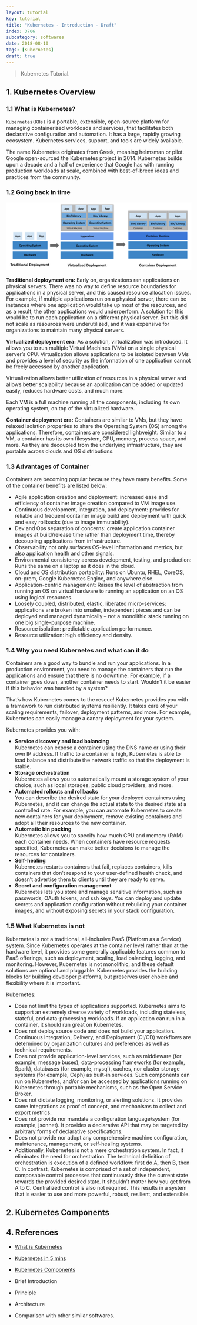 ```yaml
---
layout: tutorial
key: tutorial
title: "Kubernetes - Introduction - Draft"
index: 3706
subcategory: softwares
date: 2018-08-10
tags: [Kubernetes]
draft: true
---
```


> Kubernetes Tutorial.

## 1. Kubernetes Overview
### 1.1 What is Kubernetes?
`Kubernetes(K8s)` is a portable, extensible, open-source platform for managing containerized workloads and services, that facilitates both declarative configuration and automation. It has a large, rapidly growing ecosystem. Kubernetes services, support, and tools are widely available.

The name Kubernetes originates from Greek, meaning helmsman or pilot. Google open-sourced the Kubernetes project in 2014. Kubernetes builds upon a decade and a half of experience that Google has with running production workloads at scale, combined with best-of-breed ideas and practices from the community.
### 1.2 Going back in time
![image](/public/images/devops/3706/container-evolution.svg)

**Traditional deployment era:** Early on, organizations ran applications on physical servers. There was no way to define resource boundaries for applications in a physical server, and this caused resource allocation issues. For example, if multiple applications run on a physical server, there can be instances where one application would take up most of the resources, and as a result, the other applications would underperform. A solution for this would be to run each application on a different physical server. But this did not scale as resources were underutilized, and it was expensive for organizations to maintain many physical servers.

**Virtualized deployment era:** As a solution, virtualization was introduced. It allows you to run multiple Virtual Machines (VMs) on a single physical server’s CPU. Virtualization allows applications to be isolated between VMs and provides a level of security as the information of one application cannot be freely accessed by another application.

Virtualization allows better utilization of resources in a physical server and allows better scalability because an application can be added or updated easily, reduces hardware costs, and much more.

Each VM is a full machine running all the components, including its own operating system, on top of the virtualized hardware.

**Container deployment era:** Containers are similar to VMs, but they have relaxed isolation properties to share the Operating System (OS) among the applications. Therefore, containers are considered lightweight. Similar to a VM, a container has its own filesystem, CPU, memory, process space, and more. As they are decoupled from the underlying infrastructure, they are portable across clouds and OS distributions.

### 1.3 Advantages of Container
Containers are becoming popular because they have many benefits. Some of the container benefits are listed below:
* Agile application creation and deployment: increased ease and efficiency of container image creation compared to VM image use.
* Continuous development, integration, and deployment: provides for reliable and frequent container image build and deployment with quick and easy rollbacks (due to image immutability).
* Dev and Ops separation of concerns: create application container images at build/release time rather than deployment time, thereby decoupling applications from infrastructure.
* Observability not only surfaces OS-level information and metrics, but also application health and other signals.
* Environmental consistency across development, testing, and production: Runs the same on a laptop as it does in the cloud.
* Cloud and OS distribution portability: Runs on Ubuntu, RHEL, CoreOS, on-prem, Google Kubernetes Engine, and anywhere else.
* Application-centric management: Raises the level of abstraction from running an OS on virtual hardware to running an application on an OS using logical resources.
* Loosely coupled, distributed, elastic, liberated micro-services: applications are broken into smaller, independent pieces and can be deployed and managed dynamically – not a monolithic stack running on one big single-purpose machine.
* Resource isolation: predictable application performance.
* Resource utilization: high efficiency and density.

### 1.4 Why you need Kubernetes and what can it do
Containers are a good way to bundle and run your applications. In a production environment, you need to manage the containers that run the applications and ensure that there is no downtime. For example, if a container goes down, another container needs to start. Wouldn’t it be easier if this behavior was handled by a system?

That’s how Kubernetes comes to the rescue! Kubernetes provides you with a framework to run distributed systems resiliently. It takes care of your scaling requirements, failover, deployment patterns, and more. For example, Kubernetes can easily manage a canary deployment for your system.

Kubernetes provides you with:
* **Service discovery and load balancing**  
  Kubernetes can expose a container using the DNS name or using their own IP address. If traffic to a container is high, Kubernetes is able to load balance and distribute the network traffic so that the deployment is stable.
* **Storage orchestration**  
  Kubernetes allows you to automatically mount a storage system of your choice, such as local storages, public cloud providers, and more.
* **Automated rollouts and rollbacks**  
  You can describe the desired state for your deployed containers using Kubernetes, and it can change the actual state to the desired state at a controlled rate. For example, you can automate Kubernetes to create new containers for your deployment, remove existing containers and adopt all their resources to the new container.
* **Automatic bin packing**  
  Kubernetes allows you to specify how much CPU and memory (RAM) each container needs. When containers have resource requests specified, Kubernetes can make better decisions to manage the resources for containers.
* **Self-healing**  
  Kubernetes restarts containers that fail, replaces containers, kills containers that don’t respond to your user-defined health check, and doesn’t advertise them to clients until they are ready to serve.
* **Secret and configuration management**  
  Kubernetes lets you store and manage sensitive information, such as passwords, OAuth tokens, and ssh keys. You can deploy and update secrets and application configuration without rebuilding your container images, and without exposing secrets in your stack configuration.

### 1.5 What Kubernetes is not
Kubernetes is not a traditional, all-inclusive PaaS (Platform as a Service) system. Since Kubernetes operates at the container level rather than at the hardware level, it provides some generally applicable features common to PaaS offerings, such as deployment, scaling, load balancing, logging, and monitoring. However, Kubernetes is not monolithic, and these default solutions are optional and pluggable. Kubernetes provides the building blocks for building developer platforms, but preserves user choice and flexibility where it is important.

Kubernetes:
* Does not limit the types of applications supported. Kubernetes aims to support an extremely diverse variety of workloads, including stateless, stateful, and data-processing workloads. If an application can run in a container, it should run great on Kubernetes.
* Does not deploy source code and does not build your application. Continuous Integration, Delivery, and Deployment (CI/CD) workflows are determined by organization cultures and preferences as well as technical requirements.
* Does not provide application-level services, such as middleware (for example, message buses), data-processing frameworks (for example, Spark), databases (for example, mysql), caches, nor cluster storage systems (for example, Ceph) as built-in services. Such components can run on Kubernetes, and/or can be accessed by applications running on Kubernetes through portable mechanisms, such as the Open Service Broker.
* Does not dictate logging, monitoring, or alerting solutions. It provides some integrations as proof of concept, and mechanisms to collect and export metrics.
* Does not provide nor mandate a configuration language/system (for example, jsonnet). It provides a declarative API that may be targeted by arbitrary forms of declarative specifications.
* Does not provide nor adopt any comprehensive machine configuration, maintenance, management, or self-healing systems.
* Additionally, Kubernetes is not a mere orchestration system. In fact, it eliminates the need for orchestration. The technical definition of orchestration is execution of a defined workflow: first do A, then B, then C. In contrast, Kubernetes is comprised of a set of independent, composable control processes that continuously drive the current state towards the provided desired state. It shouldn’t matter how you get from A to C. Centralized control is also not required. This results in a system that is easier to use and more powerful, robust, resilient, and extensible.

## 2. Kubernetes Components

## 4. References
* [What is Kubernetes](https://kubernetes.io/docs/concepts/overview/what-is-kubernetes/)
* [Kubernetes in 5 mins](https://www.youtube.com/watch?v=PH-2FfFD2PU)
* [Kubernetes Components](https://kubernetes.io/docs/concepts/overview/components/)

* Brief Introduction
* Principle
* Architecture
* Comparison with other similar softwares.
